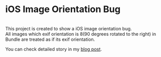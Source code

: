 <h1>iOS Image Orientation Bug</h1>
<br>
This project is created to show a iOS image orientation bug. 
<br>
All images which exif orientation is 8(90 degrees rotated to the right) in Bundle are treated as if its exif orientation. 

You can check detailed story in my <a href="http://blog.histools.net/2017/11/found-bug-image-orientations-ios/">blog post</a>.
